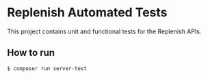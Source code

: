 # Replenish Automated Tests

This project contains unit and functional tests for the Replenish APIs.

## How to run
```shell
$ composer run server-test
```